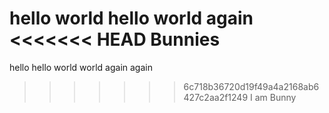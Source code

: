 hello world
hello world again
<<<<<<< HEAD
Bunnies
=======
hello hello world world again again
>>>>>>> 6c718b36720d19f49a4a2168ab6427c2aa2f1249
I am Bunny
